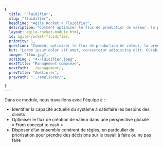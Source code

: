 ```yaml
---
{
  title: "Fluidifier",
  slug: "fluidifier",
  headline: "Agile Rocket > Fluidifier",
  description: "Comment optimiser le flux de production de valeur, la prédictibilité de la livraison finale au client sans surcharger les équipes ?",
  layout: agile-rocket-module.html,
  id: agile-rocket-fluidifier,
  priority: 1,
  question: "Comment optimiser le flux de production de valeur, la prédictibilité de la livraison finale au client sans surcharger les équipes ?",
  but: "Lorem ipsum dolor sit amet, consectetur adipiscing elit. Curabitur blandit auctor bibendum. Etiam quis magna vel ipsum vulputate mattis. Mauris quis facilisis arcu. Proin viverra sollicitudin neque eu ornare. Nam ut pellentesque mauris. Fusce mattis nunc sit amet diam sodales condimentum. Maecenas arcu orci, sagittis ac lectus quis, molestie ultrices lorem. Suspendisse dapibus mauris eu elit finibus, nec vulputate quam tristique. Fusce id sem sed orci placerat pretium quis vitae elit.",
  image: "flow.jpg",
  scribing : "4-Fluidifier.jpeg",
  nextTitle: "Management complexe",
  nextPath: ../management/,
  prevTitle: "Améliorer",
  prevPath: "../ameliorer/",

}
---
```

Dans ce module, nous travaillons avec l'équipe à :
* Identifier la capacité actuelle du système à satisfaire les besoins des clients
* Optimiser le flux de création de valeur dans une perspective globale « From concept to cash »
* Disposer d’un ensemble cohérent de règles, en particulier de priorisation pour prendre des décisions sur le travail à faire ou ne pas faire

